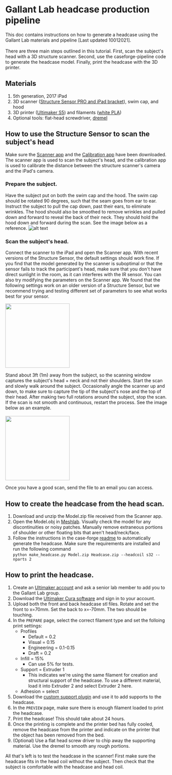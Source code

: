 # Gallant Lab headcase production pipeline
This doc contains instructions on how to generate a headcase using the Gallant Lab materials and pipeline [Last updated 10012021].<br><br>There are three main steps outlined in this tutorial. First, scan the subject's head with a 3D structure scanner. Second, use the caseforge-pipeline code to generate the headcase model. Finally, print the headcase with the 3D printer.

## Materials
1. 5th generation, 2017 iPad
2. 3D scanner ([Structure Sensor PRO and iPad bracket](https://store.structure.io/buy/structure-sensor-pro#bundle-selector)), swim cap, and hood
3. 3D printer ([Ultimaker S5](https://ultimaker.com/3d-printers/ultimaker-s5)) and filaments ([white PLA](https://www.dynamism.com/material/filament/ultimaker-nfc-pla-white.html))
4. Optional tools: flat-head screwdriver, [dremel](https://www.amazon.com/Dremel-Cordless-Variable-Multi-Purpose-Accessory/dp/B07R9PNRBD/ref=sr_1_1?dchild=1&keywords=dremel&qid=1625796956&sr=8-1&srs=5538998011)

## How to use the Structure Sensor to scan the subject's head
Make sure the [Scanner app](https://apps.apple.com/us/app/scanner-structure-sdk/id891169722) and the [Calibration app](https://apps.apple.com/us/app/structure-sensor-calibrator/id914275485) have been downloaded. The scanner app is used to scan the subject's head, and the calibration app is used to calibrate the distance between the structure scanner's camera and the iPad's camera. 

### Prepare the subject.
Have the subject put on both the swim cap and the hood. The swim cap should be rotated 90 degrees, such that the seam goes from ear to ear. Instruct the subject to pull the cap down, past their ears, to eliminate wrinkles. The hood should also be smoothed to remove wrinkles and pulled down and forward to reveal the back of their neck. They should hold the hood down and forward during the scan. See the image below as a reference.
![alt text](https://github.com/gallantlab/caseforge-pipeline/blob/master/docs/explanatory_ims/pipeline_preparethesubject.png)

### Scan the subject's head.
Connect the scanner to the iPad and open the Scanner app. With recent versions of the Structure Sensor, the default settings should work fine. If you find that the model generated by the scanner is suboptimal or that the sensor fails to track the participant's head, make sure that you don't have direct sunlight in the room, as it can interferes with the IR sensor. You can also try modifying the parameters on the Scanner app. We found that the following settings work on an older version of a Structure Sensor, but we recommend trying and testing different set of parameters to see what works best for your sensor.

<img src="https://github.com/gallantlab/caseforge-pipeline/blob/master/docs/explanatory_ims/pipeline_scansettings.png" width="200"/>

Stand about 3ft (1m) away from the subject, so the scanning window captures the subject's head + neck and not their shoulders. Start the scan and slowly walk around the subject. Occasionally angle the scanner up and down, to make sure to capture the tip of the subject's nose and the top of their head. After making two full rotations around the subject, stop the scan. If the scan is not smooth and continuous, restart the process. See the image below as an example.<br><br>
<img src="https://github.com/gallantlab/caseforge-pipeline/blob/master/docs/explanatory_ims/pipeline_exampleheadscan.png" width="200"/>

Once you have a good scan, send the file to an email you can access.

## How to create the headcase from the head scan.
1. Download and unzip the Model.zip file received from the Scanner app.
2. Open the Model.obj in [Meshlab](https://www.meshlab.net/). Visually check the model for any discontinuities or noisy patches. Manually remove extraneous portions of shoulder or other floating bits that aren't head/neck/face. 
3. Follow the instructions in the case-forge [readme](https://github.com/gallantlab/caseforge-pipeline) to automatically generate the headcase. Make sure the requirements are installed and run the following command<br>
`python make_headcase.py Model.zip Headcase.zip --headcoil s32 --nparts 2`

## How to print the headcase.
1. Create an [Ultimaker account](https://ultimaker.com/software/ultimaker-cura) and ask a senior lab member to add you to the Gallant Lab group. 
2. Download the [Ultimaker Cura software](https://ultimaker.com/software/ultimaker-cura) and sign in to your account.
3. Upload both the front and back headcase stl files. Rotate and set the front to x=70mm. Set the back to x=-70mm. The two should be touching.
4. In the `PREPARE` page, select the correct filament type and set the folloing print settings:
    - Profiles
      - Default = 0.2
      - Visual = 0.15
      - Engineering = 0.1-0.15
      - Draft = 0.2
    - Infill = 15%
      - Can use 5% for tests.
    - Support = Extruder 1
      - This indicates we're using the same filament for creation and structural support of the headcase. To use a different material, load it into Extruder 2 and select Extruder 2 here.
    - Adhesion = select
6. Download the [custom support plugin](https://marketplace.ultimaker.com/app/cura/plugins/lokster/CustomSupports) and use it to add supports to the headcase.
7. In the `PREVIEW` page, make sure there is enough filament loaded to print the headcase.
8. Print the headcase! This should take about 24 hours.
9. Once the printing is complete and the printer bed has fully cooled, remove the headcase from the printer and indicate on the printer that the object has been removed from the bed.
10. (Optional) Use a flat head screw driver to chip away the supporting material. Use the dremel to smooth any rough portions.

All that's left is to test the headcase in the scanner! First make sure the headcase fits in the head coil without the subject. Then check that the subject is comfortable with the headcase and head coil. 

